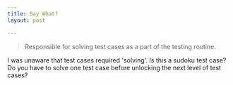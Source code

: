 ```yaml
---
title: Say What?
layout: post

---
```



> Responsible for solving test cases as a part of the testing routine.

I was unaware that test cases required 'solving'. Is this a sudoku test case? Do you have to solve one test case before unlocking the next level of test cases?
